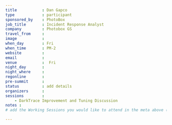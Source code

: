 ```yaml
---
title           : Dan Gapco
type            : participant
sponsored_by    : PhotoBox
job_title       : Incident Response Analyst
company         : Photobox GS
travel_from     :
image           :
when_day        : Fri
when_time       : PM-2
website         :
email           :
venue           :  Fri
night_day       :
night_where     :
regonline       :
pre-summit      :
status          : add details
organizers      :
sessions        :
    - DarkTrace Improvement and Tuning Discussion
notes :
# add the Working Sessions you would like to attend in the meta above (use the session's title) e.g. sessions (one per line): -Security Playbooks Diagrams -Hackathon Daily Sessions

---
```


<!-- put more details about participant here -->
